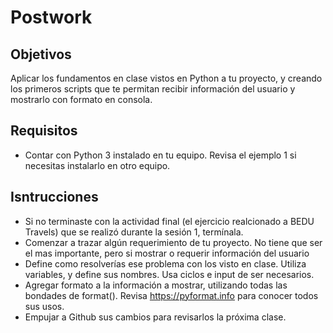 # Postwork

## Objetivos
Aplicar los fundamentos en clase vistos en Python a tu proyecto, y creando los primeros scripts que te permitan recibir información del usuario y mostrarlo con formato en consola.

## Requisitos

* Contar con Python 3 instalado en tu equipo. Revisa el ejemplo 1 si necesitas instalarlo en otro equipo.

## Isntrucciones

* Si no terminaste con la actividad final (el ejercicio realcionado a BEDU Travels) que se realizó durante la sesión 1, termínala.
* Comenzar a trazar algún requerimiento de tu proyecto. No tiene que ser el mas importante, pero si mostrar o requerir información del usuario
* Define como resolverías ese problema con los visto en clase. Utiliza variables, y define sus nombres. Usa ciclos e input de ser necesarios.
* Agregar formato a la información a mostrar, utilizando todas las bondades de format(). Revisa https://pyformat.info para conocer todos sus usos.
* Empujar a Github sus cambios para revisarlos la próxima clase.